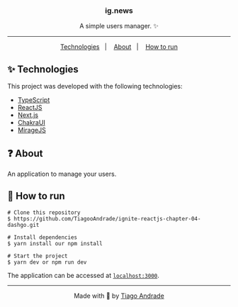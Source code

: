 <div align="center">
  <h3>ig.news</h3>
  <p>A simple users manager. ✨</p>
  <hr/>
  <p>
    <a href="#-technologies">Technologies</a>&nbsp;&nbsp;&nbsp;|&nbsp;&nbsp;&nbsp;
    <a href="#-about">About</a>&nbsp;&nbsp;&nbsp;|&nbsp;&nbsp;&nbsp;
    <a href="#-how-to-run">How to run</a>
  </p>
</div>

## ✨ Technologies

This project was developed with the following technologies:

- [TypeScript](https://www.typescriptlang.org/)
- [ReactJS](https://reactjs.org/)
- [Next.js](https://nextjs.org/)
- [ChakraUI](https://chakra-ui.com/)
- [MirageJS](https://miragejs.com/)

## ❓ About
An application to manage your users.

## 🚀 How to run

```
# Clone this repository
$ https://github.com/TiagooAndrade/ignite-reactjs-chapter-04-dashgo.git

# Install dependencies
$ yarn install our npm install

# Start the project
$ yarn dev or npm run dev
```

The application can be accessed at [`localhost:3000`](http://localhost:3000).

<hr/>

<div align="center">
  <p>Made with 💚 by <a href="https://github.com/tiagooandrade">Tiago Andrade</a></p>
</div>
